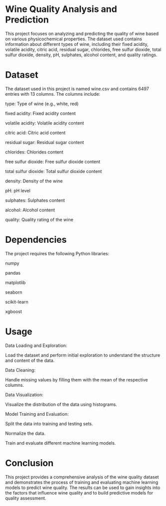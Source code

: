 # Wine Quality Analysis and Prediction

This project focuses on analyzing and predicting the quality of wine based on various physicochemical properties. The dataset used contains information about different types of wine, including their fixed acidity, volatile acidity, citric acid, residual sugar, chlorides, free sulfur dioxide, total sulfur dioxide, density, pH, sulphates, alcohol content, and quality ratings.
# Dataset
The dataset used in this project is named wine.csv and contains 6497 entries with 13 columns. The columns include:

type: Type of wine (e.g., white, red)

fixed acidity: Fixed acidity content

volatile acidity: Volatile acidity content

citric acid: Citric acid content

residual sugar: Residual sugar content

chlorides: Chlorides content

free sulfur dioxide: Free sulfur dioxide content

total sulfur dioxide: Total sulfur dioxide content

density: Density of the wine

pH: pH level

sulphates: Sulphates content

alcohol: Alcohol content

quality: Quality rating of the wine
# Dependencies
The project requires the following Python libraries:

numpy

pandas

matplotlib

seaborn

scikit-learn

xgboost
# Usage
Data Loading and Exploration:

Load the dataset and perform initial exploration to understand the structure and content of the data.

Data Cleaning:

Handle missing values by filling them with the mean of the respective columns.

Data Visualization:

Visualize the distribution of the data using histograms.

Model Training and Evaluation:

Split the data into training and testing sets.

Normalize the data.

Train and evaluate different machine learning models.
# Conclusion
This project provides a comprehensive analysis of the wine quality dataset and demonstrates the process of training and evaluating machine learning models to predict wine quality. The results can be used to gain insights into the factors that influence wine quality and to build predictive models for quality assessment.
